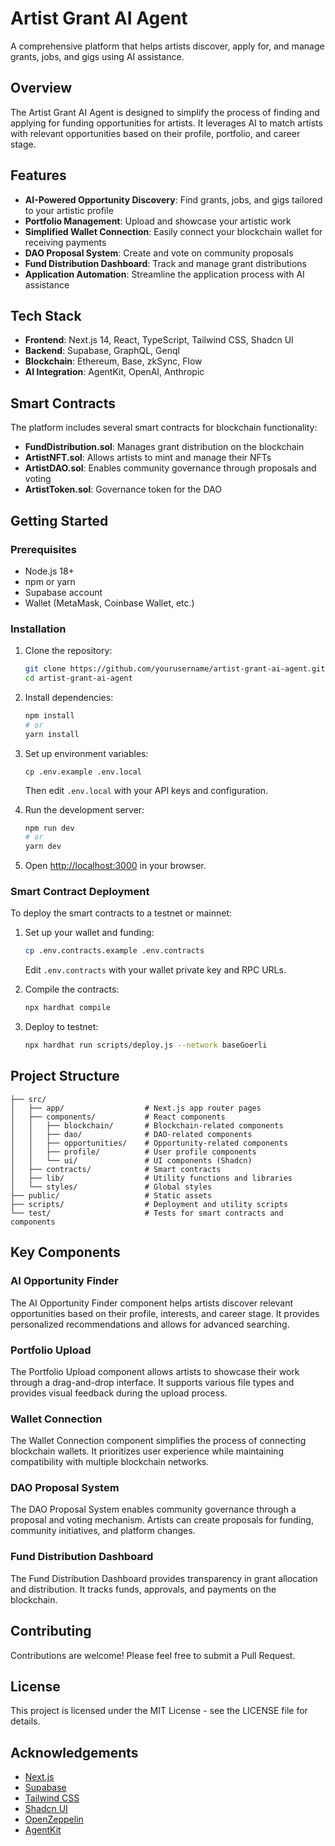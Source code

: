 # Artist Grant AI Agent

A comprehensive platform that helps artists discover, apply for, and manage grants, jobs, and gigs using AI assistance.

## Overview

The Artist Grant AI Agent is designed to simplify the process of finding and applying for funding opportunities for artists. It leverages AI to match artists with relevant opportunities based on their profile, portfolio, and career stage.

## Features

- **AI-Powered Opportunity Discovery**: Find grants, jobs, and gigs tailored to your artistic profile
- **Portfolio Management**: Upload and showcase your artistic work
- **Simplified Wallet Connection**: Easily connect your blockchain wallet for receiving payments
- **DAO Proposal System**: Create and vote on community proposals
- **Fund Distribution Dashboard**: Track and manage grant distributions
- **Application Automation**: Streamline the application process with AI assistance

## Tech Stack

- **Frontend**: Next.js 14, React, TypeScript, Tailwind CSS, Shadcn UI
- **Backend**: Supabase, GraphQL, Genql
- **Blockchain**: Ethereum, Base, zkSync, Flow
- **AI Integration**: AgentKit, OpenAI, Anthropic

## Smart Contracts

The platform includes several smart contracts for blockchain functionality:

- **FundDistribution.sol**: Manages grant distribution on the blockchain
- **ArtistNFT.sol**: Allows artists to mint and manage their NFTs
- **ArtistDAO.sol**: Enables community governance through proposals and voting
- **ArtistToken.sol**: Governance token for the DAO

## Getting Started

### Prerequisites

- Node.js 18+
- npm or yarn
- Supabase account
- Wallet (MetaMask, Coinbase Wallet, etc.)

### Installation

1. Clone the repository:
   ```bash
   git clone https://github.com/yourusername/artist-grant-ai-agent.git
   cd artist-grant-ai-agent
   ```

2. Install dependencies:
   ```bash
   npm install
   # or
   yarn install
   ```

3. Set up environment variables:
   ```
   cp .env.example .env.local
   ```
   Then edit `.env.local` with your API keys and configuration.

4. Run the development server:
   ```bash
   npm run dev
   # or
   yarn dev
   ```

5. Open [http://localhost:3000](http://localhost:3000) in your browser.

### Smart Contract Deployment

To deploy the smart contracts to a testnet or mainnet:

1. Set up your wallet and funding:
   ```bash
   cp .env.contracts.example .env.contracts
   ```
   Edit `.env.contracts` with your wallet private key and RPC URLs.

2. Compile the contracts:
   ```bash
   npx hardhat compile
   ```

3. Deploy to testnet:
   ```bash
   npx hardhat run scripts/deploy.js --network baseGoerli
   ```

## Project Structure

```
├── src/
│   ├── app/                  # Next.js app router pages
│   ├── components/           # React components
│   │   ├── blockchain/       # Blockchain-related components
│   │   ├── dao/              # DAO-related components
│   │   ├── opportunities/    # Opportunity-related components
│   │   ├── profile/          # User profile components
│   │   └── ui/               # UI components (Shadcn)
│   ├── contracts/            # Smart contracts
│   ├── lib/                  # Utility functions and libraries
│   └── styles/               # Global styles
├── public/                   # Static assets
├── scripts/                  # Deployment and utility scripts
└── test/                     # Tests for smart contracts and components
```

## Key Components

### AI Opportunity Finder

The AI Opportunity Finder component helps artists discover relevant opportunities based on their profile, interests, and career stage. It provides personalized recommendations and allows for advanced searching.

### Portfolio Upload

The Portfolio Upload component allows artists to showcase their work through a drag-and-drop interface. It supports various file types and provides visual feedback during the upload process.

### Wallet Connection

The Wallet Connection component simplifies the process of connecting blockchain wallets. It prioritizes user experience while maintaining compatibility with multiple blockchain networks.

### DAO Proposal System

The DAO Proposal System enables community governance through a proposal and voting mechanism. Artists can create proposals for funding, community initiatives, and platform changes.

### Fund Distribution Dashboard

The Fund Distribution Dashboard provides transparency in grant allocation and distribution. It tracks funds, approvals, and payments on the blockchain.

## Contributing

Contributions are welcome! Please feel free to submit a Pull Request.

## License

This project is licensed under the MIT License - see the LICENSE file for details.

## Acknowledgements

- [Next.js](https://nextjs.org/)
- [Supabase](https://supabase.io/)
- [Tailwind CSS](https://tailwindcss.com/)
- [Shadcn UI](https://ui.shadcn.com/)
- [OpenZeppelin](https://openzeppelin.com/)
- [AgentKit](https://agentkit.ai/)
